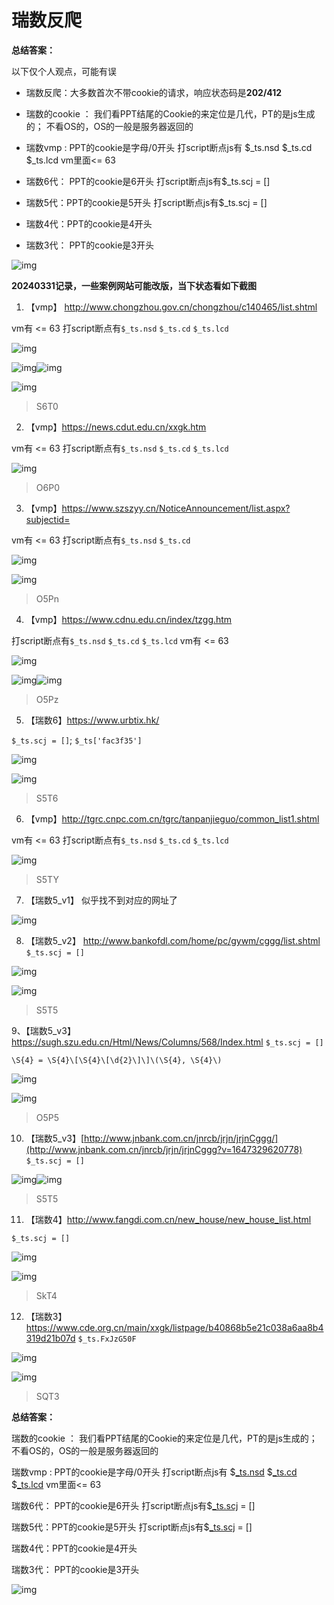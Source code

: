 # 瑞数反爬

**总结答案：**


以下仅个人观点，可能有误

- 瑞数反爬：大多数首次不带cookie的请求，响应状态码是**202/412**

- 瑞数的cookie ： 我们看PPT结尾的Cookie的来定位是几代，PT的是js生成的； 不看OS的，OS的一般是服务器返回的

- 瑞数vmp : PPT的cookie是字母/0开头     打script断点js有 $_ts.nsd  $_ts.cd  $_ts.lcd    vm里面<= 63  

- 瑞数6代： PPT的cookie是6开头    打script断点js有$_ts.scj = []

- 瑞数5代：PPT的cookie是5开头   打script断点js有$_ts.scj = []

- 瑞数4代：PPT的cookie是4开头 

- 瑞数3代： PPT的cookie是3开头 

![img](https://cdn.jsdelivr.net/gh/Killer-89757/PicBed/images/2024%2F05%2FFmvxeBGL5ofk6hqgO57Kr2B_-430-c68bb1.png)

**20240331记录，一些案例网站可能改版，当下状态看如下截图**

1. 【vmp】 http://www.chongzhou.gov.cn/chongzhou/c140465/list.shtml 

vm有 <= 63  打script断点有`$_ts.nsd`  `$_ts.cd`  `$_ts.lcd `

![img](https://cdn.jsdelivr.net/gh/Killer-89757/PicBed/images/2024%2F05%2FFob6wZSFZMPUQC9IC3GMM0ZvPN-X-dacf86.png)

![img](https://article-images.zsxq.com/FkcvfyG8ZGi6zh12LQ766oi2RNfy)![img](https://article-images.zsxq.com/Fn7Gud32cOKi5Hdok4ow1gdyvd7v)

![img](https://cdn.jsdelivr.net/gh/Killer-89757/PicBed/images/2024%2F05%2FFoIAbhSDXCLmZHRWp1u1vZCuJkqs-6cb99f.png)

>  S6T0

2. 【vmp】https://news.cdut.edu.cn/xxgk.htm  

vm有 <= 63  打script断点有`$_ts.nsd`  `$_ts.cd`  `$_ts.lcd`

![img](https://cdn.jsdelivr.net/gh/Killer-89757/PicBed/images/2024%2F05%2FFkBHPMLw6GqnSaLkI5usPKnxnIwQ-4d87f9.png)

> O6P0

3. 【vmp】https://www.szszyy.cn/NoticeAnnouncement/list.aspx?subjectid=  

vm有 <= 63  打script断点有`$_ts.nsd`  `$_ts.cd `

![img](https://cdn.jsdelivr.net/gh/Killer-89757/PicBed/images/2024%2F05%2FFsgS7RHoMqMEMXPCWSDcCLnJGBFw-277ddf.png)

![img](https://cdn.jsdelivr.net/gh/Killer-89757/PicBed/images/2024%2F05%2FFitiyQ23r6CCq-7_ZMqd7E2vvTFd-0a1f34.png)

> O5Pn



4. 【vmp】https://www.cdnu.edu.cn/index/tzgg.htm  

打script断点有`$_ts.nsd`  `$_ts.cd`  `$_ts.lcd`  vm有 <= 63  

![img](https://cdn.jsdelivr.net/gh/Killer-89757/PicBed/images/2024%2F05%2FFpIaxxUuYXhTsXX3s-5k3x4yUEc7-af9a01.png)

![img](https://cdn.jsdelivr.net/gh/Killer-89757/PicBed/images/2024%2F05%2FFheJO1NYeZFKyEJHGIVMtPXm7GkP-cc3904.png)![img](https://article-images.zsxq.com/FhWAH1wVtPqtUsr9YgAIqa52kFKN)

> O5Pz



5. 【瑞数6】https://www.urbtix.hk/    

`$_ts.scj = []`;  `$_ts['fac3f35']` 

![img](https://cdn.jsdelivr.net/gh/Killer-89757/PicBed/images/2024%2F05%2FFi5MZhNfjndGZUWs7HPtrBjYt61P-73706c.png)

![img](https://cdn.jsdelivr.net/gh/Killer-89757/PicBed/images/2024%2F05%2FFvZbfH_T8XTou53uxfzSf4zzzX-d-c43900.png)

> S5T6

6. 【vmp】http://tgrc.cnpc.com.cn/tgrc/tanpanjieguo/common_list1.shtml  

vm有 <= 63  打script断点有`$_ts.nsd`  `$_ts.cd`  `$_ts.lcd`

![img](https://cdn.jsdelivr.net/gh/Killer-89757/PicBed/images/2024%2F05%2FFrILJFYOwGEKaqVjS4zUCupmA6B_-89a06f.png)

> S5TY

7. 【瑞数5_v1】  似乎找不到对应的网址了

![img](https://cdn.jsdelivr.net/gh/Killer-89757/PicBed/images/2024%2F05%2FFoUn0gaBJBalQNiqz_qNSKEoGlmS-07f625.png)

8. 【瑞数5_v2】 http://www.bankofdl.com/home/pc/gywm/cggg/list.shtml  `$_ts.scj = []`

![img](https://cdn.jsdelivr.net/gh/Killer-89757/PicBed/images/2024%2F05%2FFhvCMa7qfFP80nzGXAL98hL9o3a1-ccc3f6.png)

![img](https://cdn.jsdelivr.net/gh/Killer-89757/PicBed/images/2024%2F05%2FFshfH0U3W9yRWeGoVtnQ6Oviv-Q0-fc996c.png)

> S5T5

9、【瑞数5_v3】https://sugh.szu.edu.cn/Html/News/Columns/568/Index.html  `$_ts.scj = []`

`\S{4} = \S{4}\[\S{4}\[\d{2}\]\]\(\S{4}, \S{4}\)`

![img](https://cdn.jsdelivr.net/gh/Killer-89757/PicBed/images/2024%2F05%2FFvzDby6Zuw36mqrsEhQ_cic6mPHz-075621.png)

![img](https://cdn.jsdelivr.net/gh/Killer-89757/PicBed/images/2024%2F05%2FFiOUgmsOcEuQZsUCX2yeZ2OcThdZ-d62454.png)

> O5P5



10. 【瑞数5_v3】[http://www.jnbank.com.cn/jnrcb/jrjn/jrjnCggg/](http://www.jnbank.com.cn/jnrcb/jrjn/jrjnCggg?v=1647329620778)   `$_ts.scj = []`

![img](https://cdn.jsdelivr.net/gh/Killer-89757/PicBed/images/2024%2F05%2FFm6clxecFWUDZR9FYpIHgCCiHgnu-9842ed.png)![img](https://cdn.jsdelivr.net/gh/Killer-89757/PicBed/images/2024%2F05%2FFqGQWr-GuXw8kSXyfbWirj42u7ys-10ed86.png)

> S5T5



11. 【瑞数4】http://www.fangdi.com.cn/new_house/new_house_list.html  

`$_ts.scj = []`

![img](https://cdn.jsdelivr.net/gh/Killer-89757/PicBed/images/2024%2F05%2FFsOQnxISu_cCyghEq_V67Ax2giMV-147283.png)

![img](https://cdn.jsdelivr.net/gh/Killer-89757/PicBed/images/2024%2F05%2FFlnjZ_gf7TP5Py4fK355g8znZZPf-ffc336.png)

> SkT4



12. 【瑞数3】https://www.cde.org.cn/main/xxgk/listpage/b40868b5e21c038a6aa8b4319d21b07d   `$_ts.FxJzG50F`

![img](https://cdn.jsdelivr.net/gh/Killer-89757/PicBed/images/2024%2F05%2FFnpOSidrDHyE5AX44G-gIjmPNyRq-b8720e.png)

![img](https://cdn.jsdelivr.net/gh/Killer-89757/PicBed/images/2024%2F05%2FFoTYYxf0vKCgRAtzb533ApjoHg_s-6c4bb5.png)

>  SQT3



**总结答案：**

瑞数的cookie ： 我们看PPT结尾的Cookie的来定位是几代，PT的是js生成的； 不看OS的，OS的一般是服务器返回的

瑞数vmp : PPT的cookie是字母/0开头     打script断点js有 $[_ts.nsd](http://_ts.nsd/)  $[_ts.cd](http://_ts.cd/)  $[_ts.lcd](http://_ts.lcd/)    vm里面<= 63  

瑞数6代： PPT的cookie是6开头    打script断点js有$[_ts.scj](http://_ts.scj/) = []

瑞数5代：PPT的cookie是5开头   打script断点js有$[_ts.scj](http://_ts.scj/) = []

瑞数4代：PPT的cookie是4开头 

瑞数3代： PPT的cookie是3开头 

![img](https://cdn.jsdelivr.net/gh/Killer-89757/PicBed/images/2024%2F05%2FFkiAxGjegtMmSsT3uAHAy-NZmHmN-decfdb.png)